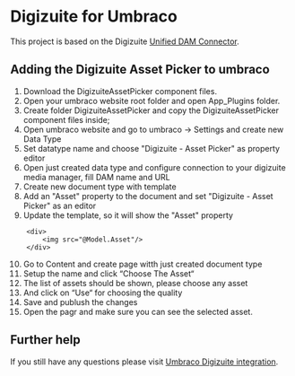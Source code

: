# Digizuite for Umbraco

This project is based on the Digizuite [Unified DAM Connector](https://digizuite.atlassian.net/wiki/spaces/DD/pages/3177121185/MM5.6+Unified+DAM+Connector).

## Adding the Digizuite Asset Picker to umbraco

1. Download the DigizuiteAssetPicker component files.
2. Open your umbraco website root folder and open App_Plugins folder.
3. Create folder DigizuiteAssetPicker and copy the DigizuiteAssetPicker component files inside;
4. Open umbraco website and go to umbraco → Settings and create new Data Type
5. Set datatype name and choose "Digizuite - Asset Picker" as property editor
6. Open just created data type and configure connection to your digizuite media manager, fill DAM name and URL
7. Create new document type with template
8. Add an "Asset" property to the document and set "Digizuite - Asset Picker" as an editor
9. Update the template, so it will show the "Asset" property
```
	<div>
		<img src="@Model.Asset"/>
	</div>
```
10. Go to Content and create page witth just created document type
11. Setup the name and click “Choose The Asset“
12. The list of assets should be shown, please choose any asset
13. And click on “Use“ for choosing the quality
14. Save and publush the changes
15. Open the pagr and make sure you can see the selected asset.


## Further help

If you still have any questions please visit [Umbraco Digizuite integration](https://digizuite.atlassian.net/wiki/spaces/DD/pages/3403677720/Digizuite+for+Umbraco).
